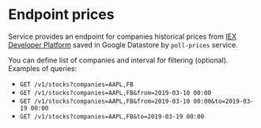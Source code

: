Endpoint prices
=========================

Service provides an endpoint for companies historical prices from <a href="https://iextrading.com/developer/" rel="nofollow">IEX Developer Platform</a> saved in Google Datastore by `poll-prices` service.

You can define list of companies and interval for filtering (optional).
Examples of queries:

- `GET /v1/stocks?companies=AAPL,FB`
- `GET /v1/stocks?companies=AAPL,FB&from=2019-03-10 00:00`
- `GET /v1/stocks?companies=AAPL,FB&from=2019-03-10 00:00&to=2019-03-19 00:00`
- `GET /v1/stocks?companies=AAPL,FB&to=2019-03-19 00:00`
  
  
